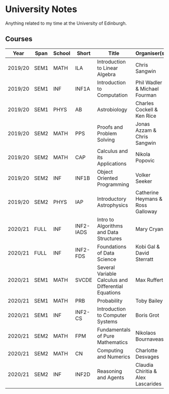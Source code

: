 # University Notes

Anything related to my time at the University of Edinburgh.

## Courses

Year    | Span     | School | Short     | Title                                               | Organiser(s)                       | Mark | Grade | ECTS
--------|----------|--------|-----------|-----------------------------------------------------|------------------------------------|------|-------|------
2019/20 | SEM1     | MATH   | ILA       | Introduction to Linear Algebra                      | Chris Sangwin                      | 96   | A1    | 10
2019/20 | SEM1     | INF    | INF1A     | Introduction to Computation                         | Phil Wadler & Michael Fourman      | 83   | A2    | 10
2019/20 | SEM1     | PHYS   | AB        | Astrobiology                                        | Charles Cockell & Ken Rice         | 82   | A2    | 10
2019/20 | SEM2     | MATH   | PPS       | Proofs and Problem Solving                          | Jonas Azzam & Chris Sangwin        | 100  | P     | 10
2019/20 | SEM2     | MATH   | CAP       | Calculus and its Applications                       | Nikola Popovic                     | 99   | P     | 10
2019/20 | SEM2     | INF    | INF1B     | Object Oriented Programming                         | Volker Seeker                      | 82   | A2    | 10
2019/20 | SEM2     | PHYS   | IAP       | Introductory Astrophysics                           | Catherine Heymans & Ross Galloway  | 62   | B     | 10
2020/21 | FULL     | INF    | INF2-IADS | Intro to Algorithms and Data Structures             | Mary Cryan                         |      |       | 10
2020/21 | FULL     | INF    | INF2-FDS  | Foundations of Data Science                         | Kobi Gal & David Sterratt          |      |       | 10
2020/21 | SEM1     | MATH   | SVCDE     | Several Variable Calculus and Differential Equations | Max Ruffert                         |      |       | 10
2020/21 | SEM1     | MATH   | PRB       | Probability                                         | Toby Bailey                        |      |       |  5
2020/21 | SEM1     | INF    | INF2-CS   | Introduction to Computer Systems                    | Boris Grot                         |      |       | 10
2020/21 | SEM2     | MATH   | FPM       | Fundamentals of Pure Mathematics                    | Nikolaos Bournaveas                |      |       | 10
2020/21 | SEM2     | MATH   | CN        | Computing and Numerics                              | Charlotte Desvages                 |      |       |  5
2020/21 | SEM2     | INF    | INF2D     | Reasoning and Agents                                | Claudia Chiritia & Alex Lascarides |      |       | 10
